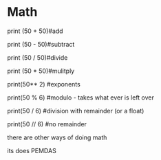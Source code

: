 # Math

print (50 + 50)#add

print (50 - 50)#subtract

print (50 / 50)#divide

print (50 \* 50)#mulitply

print(50\*\* 2) #exponents&#x20;

print(50 % 6) #modulo - takes what ever is left over

print(50 / 6) #division with remainder (or a float)

print(50 // 6) #no remainder

there are other ways of doing math



&#x20;its does PEMDAS
